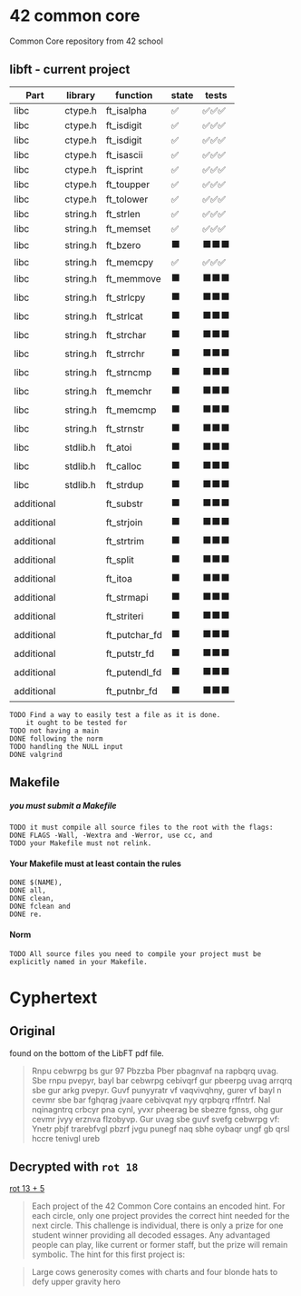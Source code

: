 # 42 common core
Common Core repository from 42 school

## libft - current project

| Part       | library  | function      | state                | tests                                                        |
|------------|----------|---------------|----------------------|--------------------------------------------------------------|
| libc       | ctype.h  | ft_isalpha    | :white_check_mark:   | :white_check_mark::white_check_mark::white_check_mark:       |
| libc       | ctype.h  | ft_isdigit    | :white_check_mark:   | :white_check_mark::white_check_mark::white_check_mark:       |
| libc       | ctype.h  | ft_isdigit    | :white_check_mark:   | :white_check_mark::white_check_mark::white_check_mark:       |
| libc       | ctype.h  | ft_isascii    | :white_check_mark:   | :white_check_mark::white_check_mark::white_check_mark:       |
| libc       | ctype.h  | ft_isprint    | :white_check_mark:   | :white_check_mark::white_check_mark::white_check_mark:       |
| libc       | ctype.h  | ft_toupper    | :white_check_mark:   | :white_check_mark::white_check_mark::white_check_mark:       |
| libc       | ctype.h  | ft_tolower    | :white_check_mark:   | :white_check_mark::white_check_mark::white_check_mark:       |
| libc       | string.h | ft_strlen     | :white_check_mark:   | :white_check_mark::white_check_mark::white_check_mark:       |
| libc       | string.h | ft_memset     | :white_check_mark:   | :white_check_mark::white_check_mark::white_check_mark:       |
| libc       | string.h | ft_bzero      | :black_large_square: | :black_large_square::black_large_square::black_large_square: |
| libc       | string.h | ft_memcpy     | :white_check_mark:   | :white_check_mark::white_check_mark::white_check_mark:       |
| libc       | string.h | ft_memmove    | :black_large_square: | :black_large_square::black_large_square::black_large_square: |
| libc       | string.h | ft_strlcpy    | :black_large_square: | :black_large_square::black_large_square::black_large_square: |
| libc       | string.h | ft_strlcat    | :black_large_square: | :black_large_square::black_large_square::black_large_square: |
| libc       | string.h | ft_strchar    | :black_large_square: | :black_large_square::black_large_square::black_large_square: |
| libc       | string.h | ft_strrchr    | :black_large_square: | :black_large_square::black_large_square::black_large_square: |
| libc       | string.h | ft_strncmp    | :black_large_square: | :black_large_square::black_large_square::black_large_square: |
| libc       | string.h | ft_memchr     | :black_large_square: | :black_large_square::black_large_square::black_large_square: |
| libc       | string.h | ft_memcmp     | :black_large_square: | :black_large_square::black_large_square::black_large_square: |
| libc       | string.h | ft_strnstr    | :black_large_square: | :black_large_square::black_large_square::black_large_square: |
| libc       | stdlib.h | ft_atoi       | :black_large_square: | :black_large_square::black_large_square::black_large_square: |
| libc       | stdlib.h | ft_calloc     | :black_large_square: | :black_large_square::black_large_square::black_large_square: |
| libc       | stdlib.h | ft_strdup     | :black_large_square: | :black_large_square::black_large_square::black_large_square: |
| additional |          | ft_substr     | :black_large_square: | :black_large_square::black_large_square::black_large_square: |
| additional |          | ft_strjoin    | :black_large_square: | :black_large_square::black_large_square::black_large_square: |
| additional |          | ft_strtrim    | :black_large_square: | :black_large_square::black_large_square::black_large_square: |
| additional |          | ft_split      | :black_large_square: | :black_large_square::black_large_square::black_large_square: |
| additional |          | ft_itoa       | :black_large_square: | :black_large_square::black_large_square::black_large_square: |
| additional |          | ft_strmapi    | :black_large_square: | :black_large_square::black_large_square::black_large_square: |
| additional |          | ft_striteri   | :black_large_square: | :black_large_square::black_large_square::black_large_square: |
| additional |          | ft_putchar_fd | :black_large_square: | :black_large_square::black_large_square::black_large_square: |
| additional |          | ft_putstr_fd  | :black_large_square: | :black_large_square::black_large_square::black_large_square: |
| additional |          | ft_putendl_fd | :black_large_square: | :black_large_square::black_large_square::black_large_square: |
| additional |          | ft_putnbr_fd  | :black_large_square: | :black_large_square::black_large_square::black_large_square: |

	TODO Find a way to easily test a file as it is done.
		it ought to be tested for 
	TODO not having a main
	DONE following the norm
	TODO handling the NULL input
	DONE valgrind

## Makefile

##### you must submit a Makefile
	TODO it must compile all source files to the root with the flags:
	DONE FLAGS -Wall, -Wextra and -Werror, use cc, and
	TODO your Makefile must not relink.

#### Your Makefile must at least contain the rules
	DONE $(NAME),
	DONE all,
	DONE clean,
	DONE fclean and
	DONE re.

#### Norm
	TODO All source files you need to compile your project must be explicitly named in your Makefile.


# Cyphertext

## Original
found on the bottom of the LibFT pdf file.
>Rnpu cebwrpg bs gur 97 Pbzzba Pber pbagnvaf na rapbqrq uvag. Sbe rnpu pvepyr, bayl bar cebwrpg cebivqrf gur pbeerpg uvag arrqrq sbe gur arkg pvepyr. Guvf punyyratr vf vaqvivqhny, gurer vf bayl n cevmr sbe bar fghqrag jvaare cebivqvat nyy qrpbqrq rffntrf. Nal nqinagntrq crbcyr pna cynl, yvxr pheerag be sbezre fgnss, ohg gur cevmr jvyy erznva flzobyvp. Gur uvag sbe guvf svefg cebwrpg vf:
Ynetr pbjf trarebfvgl pbzrf jvgu punegf naq sbhe oybaqr ungf gb qrsl hccre tenivgl ureb

## Decrypted with `rot 18`

[rot 13 + 5](https://en.wikipedia.org/wiki/ROT13)

>Each project of the 42 Common Core contains an encoded hint. For each circle, only one project provides the correct hint needed for the next circle. This challenge is individual, there is only a prize for one student winner providing all decoded essages. Any advantaged people can play, like current or former staff, but the prize will remain symbolic. The hint for this first project is:

>Large cows generosity comes with charts and four blonde hats to defy upper gravity hero
